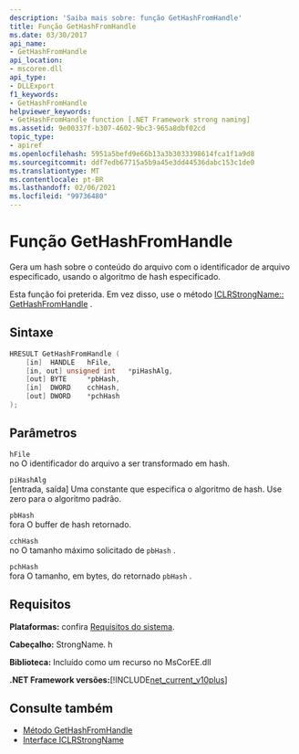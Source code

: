 ```yaml
---
description: 'Saiba mais sobre: função GetHashFromHandle'
title: Função GetHashFromHandle
ms.date: 03/30/2017
api_name:
- GetHashFromHandle
api_location:
- mscoree.dll
api_type:
- DLLExport
f1_keywords:
- GetHashFromHandle
helpviewer_keywords:
- GetHashFromHandle function [.NET Framework strong naming]
ms.assetid: 9e00337f-b307-4602-9bc3-965a8dbf02cd
topic_type:
- apiref
ms.openlocfilehash: 5951a5befd9e66b13a3b3033398614fca1f1a9d8
ms.sourcegitcommit: ddf7edb67715a5b9a45e3dd44536dabc153c1de0
ms.translationtype: MT
ms.contentlocale: pt-BR
ms.lasthandoff: 02/06/2021
ms.locfileid: "99736480"
---
```

# <a name="gethashfromhandle-function"></a>Função GetHashFromHandle

Gera um hash sobre o conteúdo do arquivo com o identificador de arquivo especificado, usando o algoritmo de hash especificado.  
  
 Esta função foi preterida. Em vez disso, use o método [ICLRStrongName:: GetHashFromHandle](../hosting/iclrstrongname-gethashfromhandle-method.md) .  
  
## <a name="syntax"></a>Sintaxe  
  
```cpp  
HRESULT GetHashFromHandle (  
    [in]  HANDLE   hFile,  
    [in, out] unsigned int   *piHashAlg,  
    [out] BYTE     *pbHash,  
    [in]  DWORD    cchHash,  
    [out] DWORD    *pchHash  
);  
```  
  
## <a name="parameters"></a>Parâmetros  

 `hFile`  
 no O identificador do arquivo a ser transformado em hash.  
  
 `piHashAlg`  
 [entrada, saída] Uma constante que especifica o algoritmo de hash. Use zero para o algoritmo padrão.  
  
 `pbHash`  
 fora O buffer de hash retornado.  
  
 `cchHash`  
 no O tamanho máximo solicitado de `pbHash` .  
  
 `pchHash`  
 fora O tamanho, em bytes, do retornado `pbHash` .  
  
## <a name="requirements"></a>Requisitos  

 **Plataformas:** confira [Requisitos do sistema](../../get-started/system-requirements.md).  
  
 **Cabeçalho:** StrongName. h  
  
 **Biblioteca:** Incluído como um recurso no MsCorEE.dll  
  
 **.NET Framework versões:**[!INCLUDE[net_current_v10plus](../../../../includes/net-current-v10plus-md.md)]  
  
## <a name="see-also"></a>Consulte também

- [Método GetHashFromHandle](../hosting/iclrstrongname-gethashfromhandle-method.md)
- [Interface ICLRStrongName](../hosting/iclrstrongname-interface.md)
